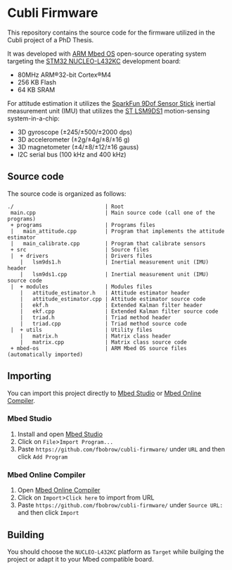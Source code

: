 # Cubli Firmware  

This repository contains the source code for the firmware utilized in the Cubli project of a PhD Thesis. 

It was developed with [ARM Mbed OS](https://www.mbed.com/en/platform/mbed-os/) open-source operating system targeting the [STM32 NUCLEO-L432KC](https://www.st.com/en/evaluation-tools/nucleo-l432kc.html) development board:
* 80MHz ARM®32-bit Cortex®M4
* 256 KB Flash
* 64 KB SRAM

For attitude estimation it utilizes the [SparkFun 9Dof Sensor Stick](https://www.sparkfun.com/products/13944) inertial measurement unit (IMU) that utilizes the [ST LSM9DS1](https://www.st.com/en/mems-and-sensors/lsm9ds1.html) motion-sensing system-in-a-chip:
* 3D gyroscope (±245/±500/±2000 dps)
* 3D accelerometer (±2g/±4g/±8/±16 g)
* 3D magnetometer (±4/±8/±12/±16 gauss)
* I2C serial bus (100 kHz and 400 kHz)

## Source code

The source code is organized as follows:

```
./                             | Root
 main.cpp                      | Main source code (call one of the programs)
 + programs                    | Programs files
 |   main_attitude.cpp         | Program that implements the attitude estimator
 |   main_calibrate.cpp        | Program that calibrate sensors
 + src                         | Source files
 |  + drivers                  | Drivers files
    |   lsm9ds1.h              | Inertial measurement unit (IMU) header
    |   lsm9ds1.cpp            | Inertial measurement unit (IMU) source code
 |  + modules                  | Modules files
    |   attitude_estimator.h   | Attitude estimator header
    |   attitude_estimator.cpp | Attitude estimator source code
    |   ekf.h                  | Extended Kalman filter header
    |   ekf.cpp                | Extended Kalman filter source code
    |   triad.h                | Triad method header
    |   triad.cpp              | Triad method source code
 |  + utils                    | Utility files
    |   matrix.h               | Matrix class header
    |   matrix.cpp             | Matrix class source code
 + mbed-os                     | ARM Mbed OS source files (automatically imported)
```

## Importing

You can import this project directly to [Mbed Studio](https://os.mbed.com/studio/) or [Mbed Online Compiler](https://ide.mbed.com/).

### Mbed Studio

1. Install and open [Mbed Studio](https://os.mbed.com/studio/)
2. Click on ```File```>```Import Program...```
3. Paste ```https://github.com/fbobrow/cubli-firmware/``` under ```URL``` and then click ```Add Program```

### Mbed Online Compiler

1. Open [Mbed Online Compiler](https://ide.mbed.com/)
2. Click on ```Import```>```Click here``` to import from URL
3. Paste ```https://github.com/fbobrow/cubli-firmware/``` under ```Source URL:``` and then click ```Import```

## Building

You should choose the ```NUCLEO-L432KC``` platform as ```Target``` while builging the project or adapt it to your Mbed compatible board.
